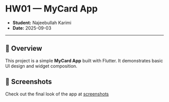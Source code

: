 # HW01 — MyCard App

- **Student:** Najeebullah Karimi
- **Date:** 2025-09-03 

---

## 📌 Overview
This project is a simple **MyCard App** built with Flutter. It demonstrates basic UI design and widget composition.

## 📸 Screenshots
Check out the final look of the app at [screenshots](./screenshots)
